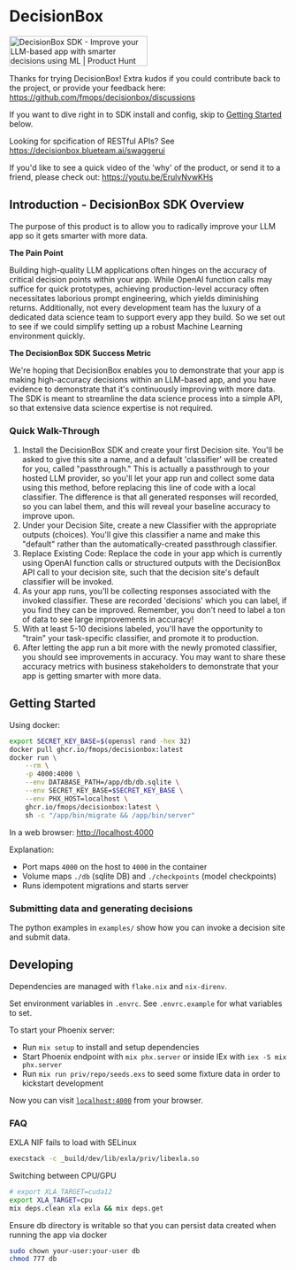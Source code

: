 # DecisionBox

<a href="https://www.producthunt.com/posts/decisionbox-sdk?embed=true&utm_source=badge-featured&utm_medium=badge&utm_souce=badge-decisionbox&#0045;sdk" target="_blank"><img src="https://api.producthunt.com/widgets/embed-image/v1/featured.svg?post_id=490709&theme=light" alt="DecisionBox&#0032;SDK - Improve&#0032;your&#0032;LLM&#0045;based&#0032;app&#0032;with&#0032;smarter&#0032;decisions&#0032;using&#0032;ML | Product Hunt" style="width: 250px; height: 54px;" width="250" height="54" /></a>

Thanks for trying DecisionBox!  Extra kudos if you could contribute back to the project, or provide your feedback here:
https://github.com/fmops/decisionbox/discussions

If you want to dive right in to SDK install and config, skip to [Getting Started](#getting-started) below.

Looking for spcification of RESTful APIs?  See https://decisionbox.blueteam.ai/swaggerui

If you'd like to see a quick video of the 'why' of the product, or send it to a friend, please check out:
https://youtu.be/ErulvNvwKHs

## Introduction - DecisionBox SDK Overview

The purpose of this product is to allow you to radically improve your LLM app so it gets smarter with more data.

**The Pain Point**

Building high-quality LLM applications often hinges on the accuracy of critical decision points within your app. While OpenAI function calls may suffice for quick prototypes, achieving production-level accuracy often necessitates laborious prompt engineering, which yields diminishing returns. Additionally, not every development team has the luxury of a dedicated data science team to support every app they build.  So we set out to see if we could simplify setting up a robust Machine Learning environment quickly.

**The DecisionBox SDK Success Metric**

We're hoping that DecisionBox enables you to demonstrate that your app is making high-accuracy decisions within an LLM-based app, and you have evidence to demonstrate that it's continuously improving with more data.  The SDK is meant to streamline the data science process into a simple API, so that extensive data science expertise is not required.

### Quick Walk-Through

1.	Install the DecisionBox SDK and create your first Decision site.  You'll be asked to give this site a name, and a default 'classifier' will be created for you, called "passthrough."   This is actually a passthrough to your hosted LLM provider, so you'll let your app run and collect some data using this method, before replacing this line of code with a local classifier.  The difference is that all generated responses will recorded, so you can label them, and this will reveal your baseline accuracy to improve upon.
2.	Under your Decision Site, create a new Classifier with the appropriate outputs (choices).  You'll give this classifier a name and make this "default" rather than the automatically-created passthrough classifier. 
3.	Replace Existing Code: Replace the code in your app which is currently using OpenAI function calls or structured outputs with the DecisionBox API call to your decision site, such that the decision site's default classifier will be invoked.
4.	As your app runs, you'll be collecting responses associated with the invoked classifier.  These are recorded 'decisions' which you can label, if you find they can be improved.   Remember, you don't need to label a ton of data to see large improvements in accuracy!
5.	With at least 5-10 decisions labeled, you'll have the opportunity to "train" your task-specific classifier, and promote it to production.
6.	After letting the app run a bit more with the newly promoted classifier, you should see improvements in accuracy.  You may want to share these accuracy metrics with business stakeholders to demonstrate that your app is getting smarter with more data.


## Getting Started

Using docker:

```sh
export SECRET_KEY_BASE=$(openssl rand -hex 32)
docker pull ghcr.io/fmops/decisionbox:latest
docker run \
    --rm \
    -p 4000:4000 \
    --env DATABASE_PATH=/app/db/db.sqlite \
    --env SECRET_KEY_BASE=$SECRET_KEY_BASE \
    --env PHX_HOST=localhost \
    ghcr.io/fmops/decisionbox:latest \
    sh -c "/app/bin/migrate && /app/bin/server"
```

In a web browser: [http://localhost:4000](http://localhost:4000)


Explanation:

 - Port maps `4000` on the host to `4000` in the container
 - Volume maps `./db` (sqlite DB) and `./checkpoints` (model checkpoints)
 - Runs idempotent migrations and starts server

### Submitting data and generating decisions

The python examples in `examples/` show how you can invoke a decision site and submit data.

## Developing

Dependencies are managed with `flake.nix` and `nix-direnv`.

Set environment variables in `.envrc`. See `.envrc.example` for what variables to set.

To start your Phoenix server:

  * Run `mix setup` to install and setup dependencies
  * Start Phoenix endpoint with `mix phx.server` or inside IEx with `iex -S mix phx.server`
  * Run `mix run priv/repo/seeds.exs` to seed some fixture data in order to kickstart development

Now you can visit [`localhost:4000`](http://localhost:4000) from your browser.


### FAQ

EXLA NIF fails to load with SELinux

```sh
execstack -c _build/dev/lib/exla/priv/libexla.so
```

Switching between CPU/GPU

```sh
# export XLA_TARGET=cuda12
export XLA_TARGET=cpu
mix deps.clean xla exla && mix deps.get
```

Ensure db directory is writable so that you can persist data created when running the app via docker

```sh
sudo chown your-user:your-user db
chmod 777 db
```
